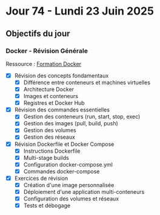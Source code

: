 # Jour 74 - Lundi 23 Juin 2025

## Objectifs du jour

### Docker - Révision Générale

Ressource : [Formation Docker](https://github.com/HachemiH/formation-docker)

- [x] Révision des concepts fondamentaux
  - [x] Différence entre conteneurs et machines virtuelles
  - [x] Architecture Docker
  - [x] Images et conteneurs
  - [x] Registres et Docker Hub

- [x] Révision des commandes essentielles
  - [x] Gestion des conteneurs (run, start, stop, exec)
  - [x] Gestion des images (pull, build, push)
  - [x] Gestion des volumes
  - [x] Gestion des réseaux

- [x] Révision Dockerfile et Docker Compose
  - [x] Instructions Dockerfile
  - [x] Multi-stage builds
  - [x] Configuration docker-compose.yml
  - [x] Commandes docker-compose

- [x] Exercices de révision
  - [x] Création d'une image personnalisée
  - [x] Déploiement d'une application multi-conteneurs
  - [x] Configuration des volumes et réseaux
  - [x] Tests et débogage 